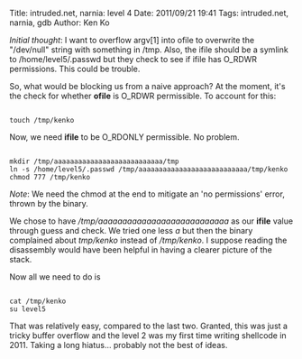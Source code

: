 Title: intruded.net, narnia: level 4
Date: 2011/09/21 19:41
Tags: intruded.net, narnia, gdb
Author: Ken Ko

<em>Initial thought</em>: I want to overflow argv[1] into ofile to overwrite the "/dev/null" string with something in /tmp. Also, the ifile should be a symlink to /home/level5/.passwd but they check to see if ifile has O_RDWR permissions. This could be trouble.

So, what would be blocking us from a naive approach? At the moment, it's the check for whether <strong>ofile</strong> is O_RDWR permissible. To account for this:

<code>
touch /tmp/kenko
</code>

Now, we need <strong>ifile</strong> to be O_RDONLY permissible. No problem. 

<code>
mkdir /tmp/aaaaaaaaaaaaaaaaaaaaaaaaaaa/tmp
ln -s /home/level5/.passwd /tmp/aaaaaaaaaaaaaaaaaaaaaaaaaaa/tmp/kenko
chmod 777 /tmp/kenko
</code>

<em>Note</em>: We need the chmod at the end to mitigate an 'no permissions' error, thrown by the binary.

We chose to have <em>/tmp/aaaaaaaaaaaaaaaaaaaaaaaaaaa</em> as our <strong>ifile</strong> value through guess and check. We tried one less <em>a</em> but then the binary complained about <em>tmp/kenko</em> instead of <em>/tmp/kenko</em>. I suppose reading the disassembly would have been helpful in having a clearer picture of the stack. 

Now all we need to do is

<code>
cat /tmp/kenko
su level5
</code>

That was relatively easy, compared to the last two. Granted, this was just a tricky buffer overflow and the level 2 was my first time writing shellcode in 2011. Taking a long hiatus... probably not the best of ideas.
